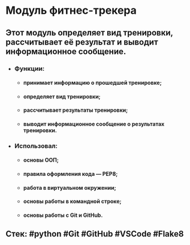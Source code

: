 # Модуль фитнес-трекера

## Этот модуль определяет вид тренировки, рассчитывает её результат и выводит информационное сообщение.
- ### Функции:

    - #### принимает информацию о прошедшей тренировке;
    - #### определяет вид тренировки;
    - #### рассчитывает результаты тренировки;
    - #### выводит информационное сообщение о результатах тренировки.

- ###  Использовал:

    - #### основы ООП;
    - #### правила оформления кода — PEP8;
    - #### работа в виртуальном окружении;
    - #### основы работы в командной строке;
    - #### основы работы с Git и GitHub.

## Стек: #python #Git #GitHub #VSCode #Flake8
